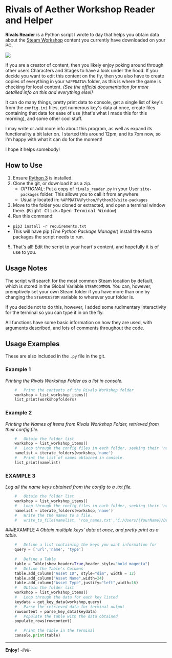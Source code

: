 Rivals of Aether Workshop Reader and Helper
==========================================

**Rivals Reader** is a Python script I wrote to day that helps you obtain data about the [Steam Workshop](https://steamcommunity.com/app/383980/workshop/) content you currently have downloaded on your PC.

![](img/rivals_reader_table_example.gif)

If you are a creator of content, then you likely enjoy poking around through other users Characters and Stages to have a look under the hood.
If you decide you want to edit this content on the fly, then you also have to create copies of everything in your `%APPDATA%` folder, as this is where the game is checking for local content. _(See the [official documentation](https://rivalsofaether.com/introduction/) for more detailed info on this and everything else!)_


It can do many things, pretty print data to console, get a single list of key's from the `config.ini` files, get numerous key's data at once, create files containing that data for ease of use (that's what I made this for this morning), and some other cool stuff. 

I may write or add more info about this program, as well as expand its functionality a bit later on. I started this around 12pm, and its 7pm now, so I'm happy with what it can do for the moment! 

I hope it helps somebody! 


## How to Use

1) Ensure [Python 3](https://python.org) is installed.
2) Clone the git, or download it as a zip.
   - _OPTIONAL_: Put a copy of `rivals_reader.py` in your User `site-packages` folder. This allows you to call it from anywhere.
   - Usually located in: `%APPDATA%Python/Python38/site-packages`
3) Move to the folder you cloned or extracted, and open a terminal window there. (<kbd>Right Click</kbd>+<kbd>Open Terminal Window</kbd>)
4) Run this command:
  - `pip3 install -r requirements.txt`
  - This will have pip (_The Python Package Manager_) install the extra packages the script needs to run.
5) That's all! Edit the script to your heart's content, and hopefully it is of use to you.

## Usage Notes

The script will search for the most common Steam location by default, which is stored in the Global Variable `STEAMCOMMON`. You can, however, premptively set your own Steam folder if you have more than one by changing the `STEAMCUSTOM` variable to wherever your folder is.

If you decide not to do this, however, I added some rudimentary interactivity for the terminal so you can type it in on the fly.

All functions have some basic information on how they are used, with arguments described, and lots of comments throughout the code.

Usage Examples
--------------

These are also included in the `.py` file in the git.

### Example 1

_Printing the Rivals Workshop Folder as a list in console._
```python
    #   Print the contents of the Rivals Workshop folder
    workshop = list_workshop_items()
    list_print(workshopfolders)
```

### Example 2

_Printing the Names of Items from Rivals Workshop Folder, retrieved from their config file._
```python
    #   Obtain the folder list
    workshop = list_workshop_items()
    #   Loop through the config files in each folder, seeking their 'name' key.
    namelist = iterate_folders(workshop,'name')
    #   Print the list of names obtained in console.
    list_print(namelist)
```

### EXAMPLE 3

_Log all the name keys obtained from the config to a .txt file._
```python
    #   Obtain the folder list
    workshop = list_workshop_items()
    #   Loop through the config files in each folder, seeking their 'name' key.
    namelist = iterate_folders(workshop,'name')
    #   Write the the names to a file.
    #   write_to_file(namelist, 'roa_names.txt',"C:/Users/{YourName}/Desktop")
```

###EXAMPLE 4
_Obtain multiple keys' data at once, and pretty print as a table._
```python
    #   Define a list containing the keys you want information for
    query = ['url','name', 'type']
    
    #   Define a Table
    table = Table(show_header=True,header_style="bold magenta")
    #   Define the Table's Columns
    table.add_column("Asset ID", style="dim", width = 12)
    table.add_column("Asset Name",width=24)
    table.add_column("Asset Type",justify="left",width=16)
    #   Obtain the folder list
    workshop = list_workshop_items()
    #   Loop through the data for each key listed
    keydata = get_key_data(workshop,query)
    #   Parse the retrieved data for terminal output
    rowcontent = parse_key_data(keydata)
    #   Populate the table with the data obtained
    populate_rows(rowcontent)
    
    #   Print the Table in the Terminal
    console.print(table)
```

---

**Enjoy!**
_-iivii-_
